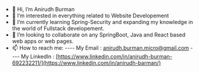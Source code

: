 - 👋 Hi, I’m Anirudh Burman
- 👀 I’m interested in everything related to Website Developement
- 🌱 I’m currently learning Spring-Security and expanding my knowledge in the world of Fullstack developement.
- 💞️ I’m looking to collaborate on any SpringBoot, Java and React based web apps or web pages.
- 📫 How to reach me: 
                 ---- My Email : anirudh.burman.micro@gmail.com
                 ---- My LinkedIn : [https://www.linkedin.com/in/anirudh-burman-692232211/](https://www.linkedin.com/in/anirudh-barman/)

<!---
anirudhburman/anirudhburman is a ✨ special ✨ repository because its `README.md` (this file) appears on your GitHub profile.
You can click the Preview link to take a look at your changes.
--->
